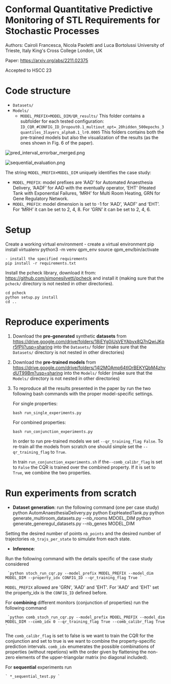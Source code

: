 # Conformal Quantitative Predictive Monitoring of STL Requirements for Stochastic Processes


Authors: Cairoli Francesca, Nicola Paoletti and Luca Bortolussi
University of Trieste, Italy
King's Cross College London, UK

Paper: https://arxiv.org/abs/2211.02375

Accepted to HSCC 23


# Code structure
- `Datasets/`
- `Models/`
    - `MODEL_PREFIX+MODEL_DIM/QR_results/` 
        This folder contains a subfolder for each tested configuration:
                `ID_CQR_#CONFIG_ID_Dropout0.1_multiout_opt=_20hidden_500epochs_3quantiles_3layers_alpha0.1_lr0.0005`
            This folders contains both the pre-trained models but also the visualization of the results (as the ones shown in Fig. 6 of the paper).
            
![pred_interval_errorbar_merged.png](https://paper-attachments.dropboxusercontent.com/s_DA8D097E86304DE5F96E09771849284B05AB48EC7B955DA117AA1A2D276BF503_1675701233858_pred_interval_errorbar_merged.png)

![sequential_evaluation.png](https://paper-attachments.dropboxusercontent.com/s_DA8D097E86304DE5F96E09771849284B05AB48EC7B955DA117AA1A2D276BF503_1675701816682_sequential_evaluation.png)


The string `MODEL_PREFIX+MODEL_DIM` uniquely identifies the case study:

- `MODEL_PREFIX`: model prefixes are ‘AAD’ for Automated Anaesthesia Delivery, ‘AADF’ for AAD with the eventually operator, ‘EHT’ (Heated Tank with Exponential Failures, ‘MRH’ for Multi Room Heating, GRN for Gene Regulatory Network.
- `MODEL_PREFIX`: model dimension is set to -1 for ‘AAD’, ‘AADF’ and ‘EHT’. For ‘MRH’ it can be set to 2, 4, 8. For ‘GRN’ it can be set to 2, 4, 6. 

# Setup


Create a working virtual environment
    - create a virtual environment
    pip install virtualenv
    python3 -m venv qpm_env
    source qpm_env/bin/activate
    
    - install the specified requirements
    pip install -r requirements.txt
    

Install the pcheck library, download it from: https://github.com/simonesilvetti/pcheck and install it (making sure that the `pcheck/` directory is not nested in other directories).

    cd pcheck
    python setup.py install
    cd ..
    
# Reproduce experiments


1. Download the **pre-generated** synthetic **datasets** from https://drive.google.com/drive/folders/18iEYg0iUsVEYAbyx8Q7nQwiJKpr5fPlj?usp=sharing into the `Datasets/` folder (make sure that the `Datasets/` directory is not nested in other directories)
2. Download the **pre-trained models** from https://drive.google.com/drive/folders/14l2MOAmp64tlOrBEKYQbM4zhvdUT99Bm?usp=sharing into the `Models/` folder (make sure that the `Models/` directory is not nested in other directories)
3. To reproduce all the results presented in the paper by run the two following bash commands with the proper model-specific settings.


    For single properties: 
    
     `bash run_single_experiments.py `
    
    For combined properties:
    
    `bash run_conjunction_experiments.py `


    In order to run pre-trained models we set `--qr_training_flag False`. To re-train all the models from scratch one should simple set the `--qr_training_flag` to `True`.
    
    In train `run_conjunction_experiments.sh` if the`--comb_calibr_flag` is set to `False` the CQR is trained over the combined property. If it is set to `True`, we combine the two properties.


# Run experiments from scratch
- **Dataset generation**: run the following command (one per case study)
    python AutomAnaesthesiaDelivery.py 
    python ExpHeatedTank.py
    python generate_multiroom_datasets.py --nb_rooms MDOEL_DIM
    python generate_generegul_datasets.py --nb_genes MODEL_DIM

Setting the desired number of points `nb_points` and the desired number of trajectories `nb_trajs_per_state` to simulate from each state.


- **Inference**:

Run the following command with the details specific of the case study considered

     `python stoch_run_cqr.py --model_prefix MODEL_PREFIX --model_dim MODEL_DIM --property_idx CONFIG_ID --qr_training_flag True `

`MODEL_PREFIX` allowed are 'GRN', 'AAD' and 'EHT'. For 'AAD' and 'EHT' set the property_idx is the `CONFIG_ID` defined before.

For **combining** different monitors (conjunction of properties) run the following command

     `python comb_stoch_run_cqr.py --model_prefix MDOEL_PREFIX --model_dim MODEL_DIM --comb_idx 0 --qr_training_flag True --comb_calibr_flag True `

The `comb_calibr_flag` is set to false is we want to train the CQR for the conjunction and set to true is we want to combine the property-specific prediction intervals. `comb_idx` enumerates the possible combinations of properties (without repetions) with the order given by flattening the non-zero elements of the upper-triangolar matrix (no diagonal included).

For **sequential** experiments run

    ` *_sequential_test.py `
